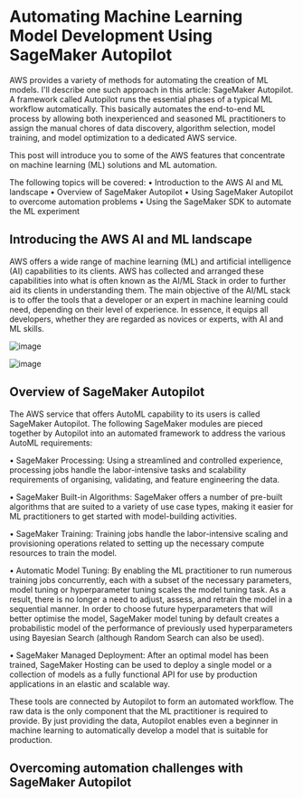 # Automating Machine Learning Model Development Using SageMaker Autopilot

AWS provides a variety of methods for automating the creation of ML models. I'll describe one such approach in this article: SageMaker Autopilot. A framework called Autopilot runs the essential phases of a typical ML workflow automatically. This basically automates the end-to-end ML process by allowing both inexperienced and seasoned ML practitioners to assign the manual chores of data discovery, algorithm selection, model training, and model optimization to a dedicated AWS service.

This post will introduce you to some of the AWS features that concentrate on machine learning (ML) solutions and ML automation.

The following topics will be covered: 
  • Introduction to the AWS AI and ML landscape 
  • Overview of SageMaker Autopilot 
  • Using SageMaker Autopilot to overcome automation problems 
  • Using the SageMaker SDK to automate the ML experiment


## Introducing the AWS AI and ML landscape

AWS offers a wide range of machine learning (ML) and artificial intelligence (AI) capabilities to its clients. AWS has collected and arranged these capabilities into what is often known as the AI/ML Stack in order to further aid its clients in understanding them. The main objective of the AI/ML stack is to offer the tools that a developer or an expert in machine learning could need, depending on their level of experience. In essence, it equips all developers, whether they are regarded as novices or experts, with AI and ML skills. 

![image](https://user-images.githubusercontent.com/23625821/191805882-11ffbc89-818c-403e-b67a-8bf82a88c5d4.png)


![image](https://user-images.githubusercontent.com/23625821/191806161-3355ff90-f041-4b60-b1c6-072532d7589e.png)

## Overview of SageMaker Autopilot

The AWS service that offers AutoML capability to its users is called SageMaker Autopilot. The following SageMaker modules are pieced together by Autopilot into an automated framework to address the various AutoML requirements:

• SageMaker Processing: Using a streamlined and controlled experience, processing jobs handle the labor-intensive tasks and scalability requirements of organising, validating, and feature engineering the data.

• SageMaker Built-in Algorithms: SageMaker offers a number of pre-built algorithms that are suited to a variety of use case types, making it easier for ML practitioners to get started with model-building activities.

• SageMaker Training: Training jobs handle the labor-intensive scaling and provisioning operations related to setting up the necessary compute resources to train the model.

• Automatic Model Tuning: By enabling the ML practitioner to run numerous training jobs concurrently, each with a subset of the necessary parameters, model tuning or hyperparameter tuning scales the model tuning task. As a result, there is no longer a need to adjust, assess, and retrain the model in a sequential manner. In order to choose future hyperparameters that will better optimise the model, SageMaker model tuning by default creates a probabilistic model of the performance of previously used hyperparameters using Bayesian Search (although Random Search can also be used).

• SageMaker Managed Deployment: After an optimal model has been trained, SageMaker Hosting can be used to deploy a single model or a collection of models as a fully functional API for use by production applications in an elastic and scalable way.


These tools are connected by Autopilot to form an automated workflow. The raw data is the only component that the ML practitioner is required to provide. By just providing the data, Autopilot enables even a beginner in machine learning to automatically develop a model that is suitable for production.


## Overcoming automation challenges with SageMaker Autopilot

